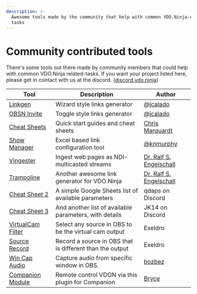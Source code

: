 ```yaml
---
description: >-
  Awesome tools made by the community that help with common VDO.Ninja-related
  tasks
---
```


# Community contributed tools

There's some tools out there made by community members that could help with common VDO.Ninja related-tasks. If you want your project listed here, please get in contact with us at the discord. ([discord.vdo.ninja](https://discord.vdo.ninja))

| Tool                                                                                                                  | Description                                              | Author                                                                                       |
| --------------------------------------------------------------------------------------------------------------------- | -------------------------------------------------------- | -------------------------------------------------------------------------------------------- |
| [Linkgen](https://linkgen.obs.ninja)                                                                                  | Wizard style links generator                             | [@jcalado](https://github.com/jcalado/)                                                      |
| [OBSN Invite](https://invite.obs.ninja)                                                                               | Toggle style links generator                             | [@jcalado](https://github.com/jcalado/)                                                      |
| [Cheat Sheets](https://github.com/steveseguin/obsninja/blob/quickstart/README.md)                                     | Quick start guides and cheat sheets                      | [Chris Marquardt](https://chrismarquardt.com)                                                |
| [Show Manager](https://github.com/knmurphy/show-manager-obsn)                                                         | Excel based link configuration tool                      | [@knmurphy](https://github.com/knmurphy)                                                     |
| [Vingester](https://vingester.app)                                                                                    | Ingest web pages as NDI-multicasted streams              | [Dr. Ralf S. Engelschall](https://github.com/rse)                                            |
| [Trampoline](https://rse.github.io/vdo-ninja-trampoline/)                                                             | Another awesome link generator for VDO.Ninja             | [Dr. Ralf S. Engelschall](https://github.com/rse)                                            |
| [Cheat Sheet 2](https://docs.google.com/spreadsheets/d/15xPoTeLnOufB2VCRm-Aj-uP9KCMWMiLTxxypcwEyVsc/edit?usp=sharing) | A simple Google Sheets list of available parameters      | qdaps on Discord                                                                             |
| [Cheat Sheet 3](https://docs.google.com/spreadsheets/d/1rNPus\_c6fLwNIKOr1WCZZVMRWtlNJttUNtvvelInuRU)                 | And another list of available parameters, with details   | JK14 on Discord                                                                              |
| [VirtualCam Filter](https://github.com/exeldro/obs-virtual-cam-filter)                                                | Select any source in OBS to be the virtual cam output    | Exeldro                                                                                      |
| [Source Record](https://obsproject.com/forum/resources/source-record.1285/)                                           | Record a source in OBS that is different than the output | Exeldro                                                                                      |
| [Win Cap Audio](https://obsproject.com/forum/resources/win-capture-audio.1338/)                                       | Capture audio from specific window in OBS.               |  [bozbez](https://obsproject.com/forum/members/bozbez.344203/)                               |
| [Companion Module](https://github.com/bitfocus/companion-module-vdo-ninja)                                            | Remote control VDON via this  plugin for Companion       | [Bryce](https://github.com/bitfocus/companion-module-vdo-ninja/commits?author=bryce-seifert) |

